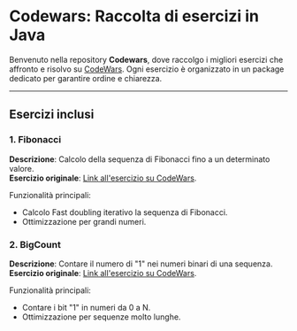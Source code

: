 # Codewars: Raccolta di esercizi in Java

Benvenuto nella repository **Codewars**, dove raccolgo i migliori esercizi che affronto e risolvo su [CodeWars](https://www.codewars.com/). Ogni esercizio è organizzato in un package dedicato per garantire ordine e chiarezza.

---

## **Esercizi inclusi**
### 1. Fibonacci
**Descrizione**: Calcolo della sequenza di Fibonacci fino a un determinato valore.  
**Esercizio originale**: [Link all'esercizio su CodeWars](https://www.codewars.com/kata/53d40c1e2f13e331fc000c26/).

Funzionalità principali:
- Calcolo Fast doubling iterativo la sequenza di Fibonacci.
- Ottimizzazione per grandi numeri.

### 2. BigCount
**Descrizione**: Contare il numero di "1" nei numeri binari di una sequenza.
**Esercizio originale**: [Link all'esercizio su CodeWars](https://www.codewars.com/kata/596d34df24a04ee1e3000a25).

Funzionalità principali:
- Contare i bit "1" in numeri da 0 a N.
- Ottimizzazione per sequenze molto lunghe.
